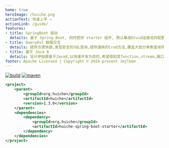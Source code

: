 ```yaml
---
home: true
heroImage: /huiche.png
actionText: 快速上手 →
actionLink: /guide/
features:
- title: SpringBoot 驱动
  details: 基于 Spring Boot, 同时提供 starter 组件, 默认集成Druid连接池并配置Undertow作为Web容器,并提供轻量级的建表工具,尽可能的免配置, 快速搭建。
- title: QueryDsl 数据交互
  details: 提供方便快捷,类型安全的SQL查询,提供通用的Crud方法,覆盖大部分单表查询场景,不必额外写Dao,只需要关注和编写业务相关的需要关联查询的Dao。
- title: 基于 Java 8
  details: 设计伊始便基于Java8,以快速开发为目的,希望借助其function,stream,接口的默认与静态方法及lambda表达式等新特性提供方便,简洁,快速的开发体验
footer: Apache Licensed | Copyright © 2018-present Jmjlbmn
---
```

[![build](https://img.shields.io/travis/jmjlbmn/huiche.svg?style=flat-square)](https://travis-ci.org/jmjlbmn/huiche)
[![maven](https://img.shields.io/maven-metadata/v/http/central.maven.org/maven2/org/huiche/huiche/maven-metadata.xml.svg?style=flat-square)](http://search.maven.org/#artifactdetails%7Corg.huiche%7Chuiche%7C1.3.0%7C)
```xml
<project>
    <parent>
        <groupId>org.huiche</groupId>
        <artifactId>huiche</artifactId>
        <version>1.3.0</version>
    </parent>
    <dependencies>
        <dependency>
            <groupId>org.huiche</groupId>
            <artifactId>huiche-spring-boot-starter</artifactId>
        </dependency>
    </dependencies>
</project>
```